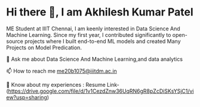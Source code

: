 # Hi there 👋, I am Akhilesh Kumar Patel


ME Student  at IIIT Chennai,
I am keenly interested in Data Science And Machine Learning. Since my first year, I contributed significantly to open-source projects where I built end-to-end ML models and created Many Projects on Model Predication.

💬 Ask me about Data Science And Machine Learning,and data analytics

📫 How to reach me me20b1075@iiitdm.ac.in

📄 Know about my experiences : Resume Link- (https://drive.google.com/file/d/1v1CezdZnw36UqRN6gR8pZcDiSKsYSjC1/view?usp=sharing)
